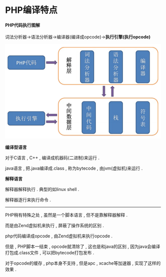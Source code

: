 # PHP编译特点

#### PHP代码执行图解

词法分析器-&gt;语法分析器-&gt;编译器\(编译成opcode\)-&gt;**执行引擎\(执行opcode\)**

![](/assets/php_diceng_1.png)

**编译型语言**

对于C语言 , C++ , 编译成机器码\(二进制\)来运行 .

java语言 , 把.java编译成.class , 称为bytecode , 由jvm\(虚拟机\)来运行 . 

**解释语言**

解释器解释执行 . 典型的如linux shell .

解释器逐行来执行命令 . 

---

PHP稍有特殊之处 , 虽然是一个脚本语言 , 但不是靠解释器解释 . 

而是由Zend虚拟机来执行 , 屏蔽了操作系统的区别 . 

php代码编译成opcode , 由Zend虚拟机来执行opcode . 

但是 , PHP脚本一结束 , opcode就清除了 , 这也是和java的区别 , 因为java会编译打包成.class文件 , 可以把bytecode打包发布 . 

对于opcode的缓存 , php本身不支持 , 但是apc , xcache等加速器 , 实现了这样的效果 . 



